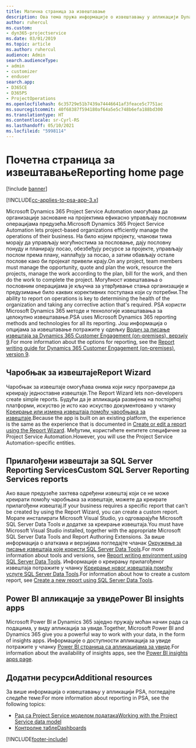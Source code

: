 ```yaml
---
title: Матична страница за извештавање
description: Ова тема пружа информације о извештавању у апликацији Dynamics 365 Project Service Automation.
author: ruhercul
ms.custom:
- dyn365-projectservice
ms.date: 03/01/2019
ms.topic: article
ms.author: ruhercul
audience: Admin
search.audienceType:
- admin
- customizer
- enduser
search.app:
- D365CE
- D365PS
- ProjectOperations
ms.openlocfilehash: 6c35729e51b7439a74446641af3feace5c7751ac
ms.sourcegitcommit: 40f68387f594180af64a5e5c748b6efa188bd300
ms.translationtype: HT
ms.contentlocale: sr-Cyrl-RS
ms.lasthandoff: 05/10/2021
ms.locfileid: "5998114"
---
```

# <a name="reporting-home-page"></a><span data-ttu-id="ff2d4-103">Почетна страница за извештавање</span><span class="sxs-lookup"><span data-stu-id="ff2d4-103">Reporting home page</span></span>

[!include [banner](../includes/psa-now-project-operations.md)]

[!INCLUDE[cc-applies-to-psa-app-3.x](../includes/cc-applies-to-psa-app-3x.md)]

<span data-ttu-id="ff2d4-104">Microsoft Dynamics 365 Project Service Automation омогућава да организације засноване на пројектима ефикасно управљају пословним операцијама предузећа.</span><span class="sxs-lookup"><span data-stu-id="ff2d4-104">Microsoft Dynamics 365 Project Service Automation lets project-based organizations efficiently manage the operations of their business.</span></span> <span data-ttu-id="ff2d4-105">На било којем пројекту, чланови тима морају да управљају могућностима за пословање, дају пословну понуду и планирају посао, обезбеђују ресурсе за пројекте, управљају послом према плану, наплаћују за посао, а затим обављају остале послове како би пројекат привели крају.</span><span class="sxs-lookup"><span data-stu-id="ff2d4-105">On any project, team members must manage the opportunity, quote and plan the work, resource the projects, manage the work according to the plan, bill for the work, and then do the work to complete the project.</span></span> <span data-ttu-id="ff2d4-106">Могућност извештавања о пословним операцијама је кључна за утврђивање стања организације и предузимање било каквих корективних поступака који су потребни.</span><span class="sxs-lookup"><span data-stu-id="ff2d4-106">The ability to report on operations is key to determining the health of the organization and taking any corrective action that's required.</span></span> <span data-ttu-id="ff2d4-107">PSA користи Microsoft Dynamics 365 методе и технологије извештавања за целокупно извештавање.</span><span class="sxs-lookup"><span data-stu-id="ff2d4-107">PSA uses Microsoft Dynamics 365 reporting methods and technologies for all its reporting.</span></span> <span data-ttu-id="ff2d4-108">Још информација о опцијама за извештавање потражите у одељку [Водич за писање извештаја за Dynamics 365 Customer Engagement (on-premises), верзију 9](/dynamics365/customerengagement/on-premises/analytics/reporting-analytics-with-dynamics-365).</span><span class="sxs-lookup"><span data-stu-id="ff2d4-108">For more information about the options for reporting, see the [Report writing guide for Dynamics 365 Customer Engagement (on-premises), version 9](/dynamics365/customerengagement/on-premises/analytics/reporting-analytics-with-dynamics-365).</span></span>

## <a name="report-wizard"></a><span data-ttu-id="ff2d4-109">Чаробњак за извештаје</span><span class="sxs-lookup"><span data-stu-id="ff2d4-109">Report Wizard</span></span>

<span data-ttu-id="ff2d4-110">Чаробњак за извештаје омогућава онима који нису програмери да креирају једноставне извештаје.</span><span class="sxs-lookup"><span data-stu-id="ff2d4-110">The Report Wizard lets non-developers create simple reports.</span></span> <span data-ttu-id="ff2d4-111">Будући да је апликација развијена на постојећој платформи, искуство је исто као искуство документовано у чланку [Креирање или измена извештаја помоћу чаробњака за извештаје](/dynamics365/customerengagement/on-premises/basics/create-edit-copy-report-wizard).</span><span class="sxs-lookup"><span data-stu-id="ff2d4-111">Because the app is built on an existing platform, the experience is the same as the experience that is documented in [Create or edit a report using the Report Wizard](/dynamics365/customerengagement/on-premises/basics/create-edit-copy-report-wizard).</span></span> <span data-ttu-id="ff2d4-112">Међутим, користићете ентитете специфичне за Project Service Automation.</span><span class="sxs-lookup"><span data-stu-id="ff2d4-112">However, you will use the Project Service Automation-specific entities.</span></span>

## <a name="custom-sql-server-reporting-services-reports"></a><span data-ttu-id="ff2d4-113">Прилагођени извештаји за SQL Server Reporting Services</span><span class="sxs-lookup"><span data-stu-id="ff2d4-113">Custom SQL Server Reporting Services reports</span></span>

<span data-ttu-id="ff2d4-114">Ако ваше предузеће захтева одређени извештај који се не може креирати помоћу чаробњака за извештаје, можете да креирате прилагођени извештај.</span><span class="sxs-lookup"><span data-stu-id="ff2d4-114">If your business requires a specific report that can't be created by using the Report Wizard, you can create a custom report.</span></span> <span data-ttu-id="ff2d4-115">Морате инсталирати Microsoft Visual Studio, уз одговарајуће Microsoft SQL Server Data Tools и додатке за креирање извештаја.</span><span class="sxs-lookup"><span data-stu-id="ff2d4-115">You must have Microsoft Visual Studio installed, together with the appropriate Microsoft SQL Server Data Tools and Report Authoring Extensions.</span></span> <span data-ttu-id="ff2d4-116">За више информација о алаткама и верзијама погледајте чланак [Окружење за писање извештаја које користи SQL Server Data Tools](/dynamics365/customerengagement/on-premises/analytics/report-writing-environment-using-sql-server-data-tools).</span><span class="sxs-lookup"><span data-stu-id="ff2d4-116">For more information about tools and versions, see [Report writing environment using SQL Server Data Tools](/dynamics365/customerengagement/on-premises/analytics/report-writing-environment-using-sql-server-data-tools).</span></span> <span data-ttu-id="ff2d4-117">Информације о креирању прилагођеног извештаја потражите у чланку [Креирање новог извештаја помоћу услуге SQL Server Data Tools](/dynamics365/customerengagement/on-premises/analytics/create-a-new-report-using-sql-server-data-tools).</span><span class="sxs-lookup"><span data-stu-id="ff2d4-117">For information about how to create a custom report, see [Create a new report using SQL Server Data Tools](/dynamics365/customerengagement/on-premises/analytics/create-a-new-report-using-sql-server-data-tools).</span></span>

## <a name="power-bi-insights-apps"></a><span data-ttu-id="ff2d4-118">Power BI апликације за увиде</span><span class="sxs-lookup"><span data-stu-id="ff2d4-118">Power BI insights apps</span></span>

<span data-ttu-id="ff2d4-119">Microsoft Power BI и Dynamics 365 заједно пружају моћан начин рада са подацима, у виду апликација за увиде.</span><span class="sxs-lookup"><span data-stu-id="ff2d4-119">Together, Microsoft Power BI and Dynamics 365 give you a powerful way to work with your data, in the form of insights apps.</span></span> <span data-ttu-id="ff2d4-120">Информације о доступности апликација за увиде потражите у чланку [Power BI страница са апликацијама за увиде](https://powerbi.microsoft.com/power-bi-insights-apps/).</span><span class="sxs-lookup"><span data-stu-id="ff2d4-120">For information about the availability of insights apps, see the [Power BI insights apps page](https://powerbi.microsoft.com/power-bi-insights-apps/).</span></span>


## <a name="additional-resources"></a><span data-ttu-id="ff2d4-121">Додатни ресурси</span><span class="sxs-lookup"><span data-stu-id="ff2d4-121">Additional resources</span></span>
<span data-ttu-id="ff2d4-122">За више информација о извештавању у апликацији PSA, погледајте следеће теме:</span><span class="sxs-lookup"><span data-stu-id="ff2d4-122">For more information about reporting in PSA, see the following topics:</span></span>

- [<span data-ttu-id="ff2d4-123">Рад са Project Service моделом података</span><span class="sxs-lookup"><span data-stu-id="ff2d4-123">Working with the Project Service data model</span></span>](reports-working-project-service-data-model.md)
- [<span data-ttu-id="ff2d4-124">Контролне табле</span><span class="sxs-lookup"><span data-stu-id="ff2d4-124">Dashboards</span></span>](reports-dashboards.md)



[!INCLUDE[footer-include](../includes/footer-banner.md)]